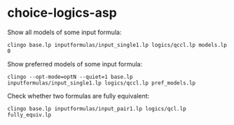 # choice-logics-asp

Show all models of some input formula:

```clingo base.lp inputformulas/input_single1.lp logics/qccl.lp models.lp 0```

Show preferred models of some input formula:

```clingo --opt-mode=optN --quiet=1 base.lp inputformulas/input_single1.lp logics/qccl.lp pref_models.lp```

Check whether two formulas are fully equivalent:

```clingo base.lp inputformulas/input_pair1.lp logics/qcl.lp fully_equiv.lp```